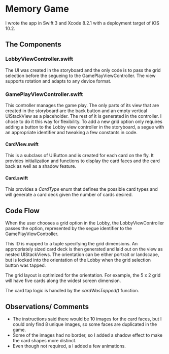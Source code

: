 # Memory Game
I wrote the app in Swift 3 and Xcode 8.2.1 with a deployment target of iOS 10.2.
## The Components
### LobbyViewController.swift
The UI was created in the storyboard and the only code is to pass the grid selection before the segueing to the GamePlayViewController. The view supports rotation and adapts to any device format.
### GamePlayViewController.swift
This controller manages the game play. The only parts of its view that are created in the storyboard are the back button and an empty vertical UIStackView as a placeholder. The rest of it is generated in the controller. I chose to do it this way for flexibility. To add a new grid option only requires adding a button to the Lobby view controller in the storyboard, a segue with an appropriate identifier and tweaking a few constants in code.
#### CardView.swift
This is a subclass of UIButton and is created for each card on the fly. It provides initialization and functions to display the card faces and the card back as well as a shadow feature.
#### Card.swift
This provides a *CardType* enum that defines the possible card types and will generate a card deck given the number of cards desired.

## Code Flow
When the user chooses a grid option in the Lobby, the LobbyViewController passes the option, represented by the segue identifier to the GamePlayViewController.

 This ID is mapped to a tuple specifying the grid dimensions. An appropriately sized card deck is then generated and laid out on the view as nested UIStackViews. The orientation can be either portrait or landscape, but is locked into the orientation of the Lobby when the grid selection button was tapped.

 The grid layout is optimized for the orientation. For example, the 5 x 2 grid will have five cards along the widest screen dimension.

 The card tap logic is handled by the *cardWasTapped()* function.

 ## Observations/ Comments
 * The instructions said there would be 10 images for the card faces, but I could only find 8 unique images, so some faces are duplicated in the game.
 * Some of the images had no border, so I added a shadow effect to make the card shapes more distinct.
 * Even though not required, a I added a few animations.

